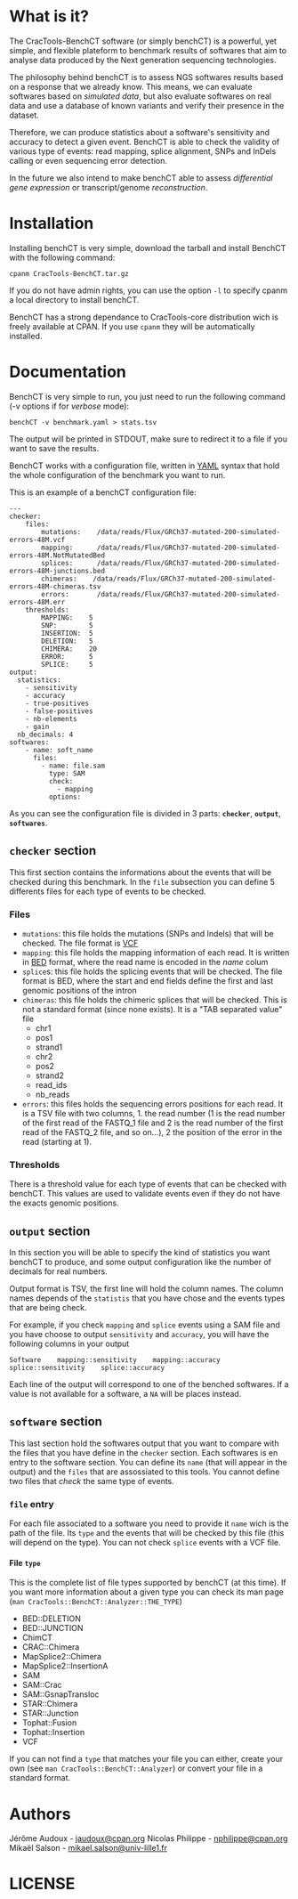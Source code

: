What is it?
==========
The CracTools-BenchCT software (or simply benchCT) is a powerful, yet simple,
and flexible plateform to benchmark results of softwares that aim to analyse
data produced by the Next generation sequencing technologies.

The philosophy behind benchCT is to assess NGS softwares results based on a
response that we already know. This means, we can evaluate softwares based on
*simulated data*, but also evaluate softwares on real data and use a database
of known variants and verify their presence in the dataset.

Therefore, we can produce statistics about a software's sensitivity and
accuracy to detect a given event.  BenchCT is able to check the validity of
various type of events: read mapping, splice alignment, SNPs and InDels calling
or even sequencing error detection.

In the future we also intend to make benchCT able to assess *differential gene
expression* or transcript/genome *reconstruction*.

Installation
============
Installing benchCT is very simple, download the tarball and install BenchCT
with the following command:

    cpanm CracTools-BenchCT.tar.gz

If you do not have admin rights, you can use the option `-l` to specify cpanm a
local directory to install benchCT.

BenchCT has a strong dependance to CracTools-core distribution wich is freely
available at CPAN. If you use `cpanm` they will be automatically installed.

Documentation
=============
BenchCT is very simple to run, you just need to run the following command (-v options if for *verbose* mode):

    benchCT -v benchmark.yaml > stats.tsv

The output will be printed in STDOUT, make sure to redirect it to a file if you want to save the results.

BenchCT works with a configuration file, written in
[YAML](http://www.yaml.org/) syntax that hold the whole configuration of the
benchmark you want to run.


This is an example of a benchCT configuration file:


    ---
    checker:
        files:
            mutations:    /data/reads/Flux/GRCh37-mutated-200-simulated-errors-48M.vcf
            mapping:      /data/reads/Flux/GRCh37-mutated-200-simulated-errors-48M.NotMutatedBed
            splices:      /data/reads/Flux/GRCh37-mutated-200-simulated-errors-48M-junctions.bed
            chimeras:    /data/reads/Flux/GRCh37-mutated-200-simulated-errors-48M-chimeras.tsv
            errors:       /data/reads/Flux/GRCh37-mutated-200-simulated-errors-48M.err
        thresholds:
            MAPPING:    5
            SNP:        5
            INSERTION:  5
            DELETION:   5
            CHIMERA:    20
            ERROR:      5
            SPLICE:     5
    output:
      statistics:
        - sensitivity
        - accuracy
        - true-positives
        - false-positives
        - nb-elements
        - gain
      nb_decimals: 4
    softwares:
        - name: soft_name
          files:
            - name: file.sam
              type: SAM
              check: 
                - mapping
              options:

As you can see the configuration file is divided in 3 parts: **`checker`**,
**`output`**, **`softwares`**.

## `checker` section

This first section contains the informations about the
events that will be checked during this benchmark. In the `file` subsection you
can define 5 differents files for each type of events to be checked.

### Files

- `mutations`: this file holds the mutations (SNPs and Indels) that will be
  checked. The file format is
  [VCF](http://www.1000genomes.org/wiki/analysis/variant%20call%20format/vcf-variant-call-format-version-41)
- `mapping`: this file holds the mapping information of each read. It is
  written in [BED](http://genome.ucsc.edu/FAQ/FAQformat.html#format1) format,
  where the read name is encoded in the *name* colum
- `splice`s: this file holds the splicing events that will be checked. The file
  format is BED, where the start and end fields define the first and last
  genomic positions of the intron
- `chimeras`: this file holds the chimeric splices that will be checked. This
  is not a standard format (since none exists). It is a "TAB separated value"
  file 
    - chr1
    - pos1
    - strand1
    - chr2
    - pos2
    - strand2
    - read_ids
    - nb_reads
- `errors`: this files holds the sequencing errors positions for each read. It
  is a TSV file with two columns, 1. the read number (1 is the read number of
  the first read of the FASTQ_1 file and 2 is the read number of the first read
  of the FASTQ_2 file, and so on...), 2 the position of the error in the read
  (starting at 1).

### Thresholds

There is a threshold value for each type of events that can be
checked with benchCT. This values are used to validate events even if they do
not have the exacts genomic positions.

## `output` section

In this section you will be able to specify the kind of statistics you want
benchCT to produce, and some output configuration like the number of decimals
for real numbers.

Output format is TSV, the first line will hold the column names. The column
names depends of the `statistis` that you have chose and the events types that
are being check.

For example, if you check `mapping` and `splice` events using a SAM file and
you have choose to output `sensitivity` and `accuracy`, you will have the
following columns in your output

    Software    mapping::sensitivity    mapping::accuracy    splice::sensitivity    splice::accuracy

Each line of the output will correspond to one of the benched softwares. If a
value is not available for a software, a `NA` will be places instead.

## `software` section

This last section hold the softwares output that you want
to compare with the files that you have define in the `checker` section.  Each
softwares is en entry to the software section. You can define its `name` (that
will appear in the output) and the `files` that are assossiated to this tools.
You cannot define two files that *check* the same type of events.

### `file` entry

For each file associated to a software you need to provide it
`name` wich is the path of the file. Its `type` and the events that will be
checked by this file (this will depend on the type). You can not check `splice`
events with a VCF file.

#### File `type`

This is the complete list of file types supported by benchCT
(at this time). If you want more information about a given type you can check its man page (`man CracTools::BenchCT::Analyzer::THE_TYPE`)

- BED::DELETION
- BED::JUNCTION
- ChimCT
- CRAC::Chimera
- MapSplice2::Chimera
- MapSplice2::InsertionA
- SAM
- SAM::Crac
- SAM::GsnapTransloc
- STAR::Chimera
- STAR::Junction
- Tophat::Fusion
- Tophat::Insertion
- VCF

If you can not find a `type` that matches your file you can either, create your
own (see `man CracTools::BenchCT::Analyzer`) or convert your file in a standard
format.

Authors
=======
Jérôme Audoux - jaudoux@cpan.org
Nicolas Philippe - nphilippe@cpan.org
Mikaël Salson - mikael.salson@univ-lille1.fr

LICENSE
=======
